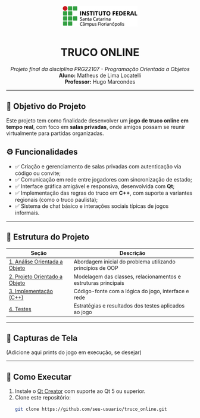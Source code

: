 <p align="center">
  <img src="img/ifsc-logo.png" width="200" style="padding: 10px"><br>
</p>

<h1 align="center">TRUCO ONLINE</h1>

<p align="center">
  <i>Projeto final da disciplina PRG22107 - Programação Orientada a Objetos</i><br>
  <b>Aluno:</b> Matheus de Lima Locatelli <br>
  <b>Professor:</b> Hugo Marcondes <br>
</p>

---

## 🎯 Objetivo do Projeto

Este projeto tem como finalidade desenvolver um **jogo de truco online em tempo real**, com foco em **salas privadas**, onde amigos possam se reunir virtualmente para partidas organizadas.

## ⚙️ Funcionalidades

- ✅ Criação e gerenciamento de salas privadas com autenticação via código ou convite;
- ✅ Comunicação em rede entre jogadores com sincronização de estado;
- ✅ Interface gráfica amigável e responsiva, desenvolvida com **Qt**;
- ✅ Implementação das regras do truco em **C++**, com suporte a variantes regionais (como o truco paulista);
- ✅ Sistema de chat básico e interações sociais típicas de jogos informais.

---

## 🧠 Estrutura do Projeto

| Seção | Descrição |
|-------|----------|
| [1. Análise Orientada a Objeto](./analise.md) | Abordagem inicial do problema utilizando princípios de OOP |
| [2. Projeto Orientado a Objeto](./projeto.md) | Modelagem das classes, relacionamentos e estruturas principais |
| [3. Implementação (C++)](./implementacao.md) | Código-fonte com a lógica do jogo, interface e rede |
| [4. Testes](./testes.md) | Estratégias e resultados dos testes aplicados ao jogo |

---

## 📸 Capturas de Tela

(Adicione aqui prints do jogo em execução, se desejar)

---

## 🚀 Como Executar

1. Instale o [Qt Creator](https://www.qt.io/download) com suporte ao Qt 5 ou superior.
2. Clone este repositório:
   ```bash
   git clone https://github.com/seu-usuario/truco_online.git
